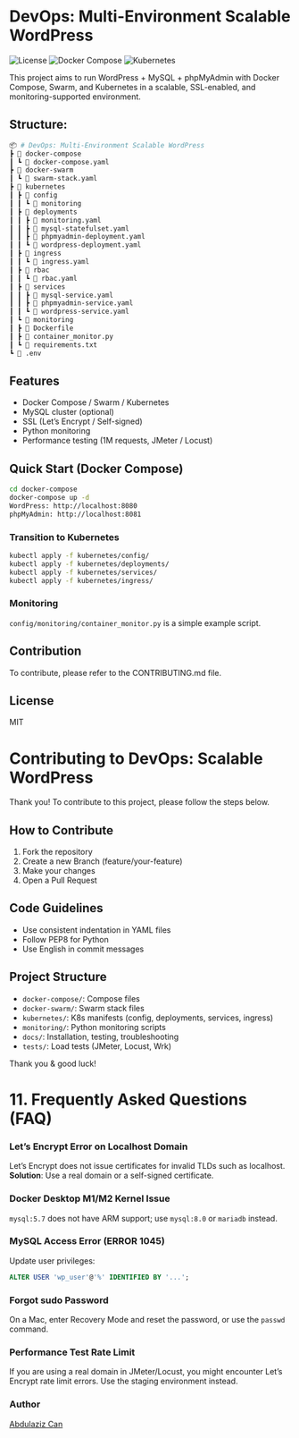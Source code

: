 # DevOps: Multi-Environment Scalable WordPress

![License](https://img.shields.io/badge/license-MIT-blue.svg)
![Docker Compose](https://img.shields.io/badge/docker-compose-blue.svg)
![Kubernetes](https://img.shields.io/badge/kubernetes-deployment-brightgreen.svg)

This project aims to run WordPress + MySQL + phpMyAdmin with Docker Compose, Swarm, and Kubernetes in a scalable, SSL-enabled, and monitoring-supported environment.

## Structure:
```bash
📦 # DevOps: Multi-Environment Scalable WordPress
┣ 📂 docker-compose  
┃ ┗ 📜 docker-compose.yaml  
┣ 📂 docker-swarm  
┃ ┗ 📜 swarm-stack.yaml  
┣ 📂 kubernetes  
┃ ┣ 📂 config  
┃ ┃ ┗ 📜 monitoring  
┃ ┣ 📂 deployments  
┃ ┃ ┣ 📜 monitoring.yaml  
┃ ┃ ┣ 📜 mysql-statefulset.yaml  
┃ ┃ ┣ 📜 phpmyadmin-deployment.yaml  
┃ ┃ ┗ 📜 wordpress-deployment.yaml  
┃ ┣ 📂 ingress  
┃ ┃ ┗ 📜 ingress.yaml  
┃ ┣ 📂 rbac  
┃ ┃ ┗ 📜 rbac.yaml  
┃ ┣ 📂 services  
┃ ┃ ┣ 📜 mysql-service.yaml  
┃ ┃ ┣ 📜 phpmyadmin-service.yaml  
┃ ┃ ┗ 📜 wordpress-service.yaml  
┃ ┗ 📂 monitoring  
┃ ┣ 📜 Dockerfile  
┃ ┣ 📜 container_monitor.py  
┃ ┗ 📜 requirements.txt  
┗ 📜 .env
```
## Features

- Docker Compose / Swarm / Kubernetes
- MySQL cluster (optional)
- SSL (Let’s Encrypt / Self-signed)
- Python monitoring
- Performance testing (1M requests, JMeter / Locust)

## Quick Start (Docker Compose)

```bash
cd docker-compose
docker-compose up -d
WordPress: http://localhost:8080
phpMyAdmin: http://localhost:8081
```

### Transition to Kubernetes

```bash
kubectl apply -f kubernetes/config/
kubectl apply -f kubernetes/deployments/
kubectl apply -f kubernetes/services/
kubectl apply -f kubernetes/ingress/
```

### Monitoring

`config/monitoring/container_monitor.py` is a simple example script.

## Contribution

To contribute, please refer to the CONTRIBUTING.md file.

## License

MIT

# Contributing to DevOps: Scalable WordPress

Thank you! To contribute to this project, please follow the steps below.

## How to Contribute

1. Fork the repository
2. Create a new Branch (feature/your-feature)
3. Make your changes
4. Open a Pull Request

## Code Guidelines

- Use consistent indentation in YAML files
- Follow PEP8 for Python
- Use English in commit messages

## Project Structure

- `docker-compose/`: Compose files
- `docker-swarm/`: Swarm stack files
- `kubernetes/`: K8s manifests (config, deployments, services, ingress)
- `monitoring/`: Python monitoring scripts
- `docs/`: Installation, testing, troubleshooting
- `tests/`: Load tests (JMeter, Locust, Wrk)

Thank you & good luck!

# 11. Frequently Asked Questions (FAQ)

### Let’s Encrypt Error on Localhost Domain

Let’s Encrypt does not issue certificates for invalid TLDs such as localhost.  
**Solution**: Use a real domain or a self-signed certificate.

### Docker Desktop M1/M2 Kernel Issue

`mysql:5.7` does not have ARM support; use `mysql:8.0` or `mariadb` instead.

### MySQL Access Error (ERROR 1045)

Update user privileges:

```sql
ALTER USER 'wp_user'@'%' IDENTIFIED BY '...';
```

### Forgot sudo Password

On a Mac, enter Recovery Mode and reset the password, or use the `passwd` command.

### Performance Test Rate Limit

If you are using a real domain in JMeter/Locust, you might encounter Let’s Encrypt rate limit errors. Use the staging environment instead.

### Author

[Abdulaziz Can](mailto:abdulazizcaan@gmail.com)

